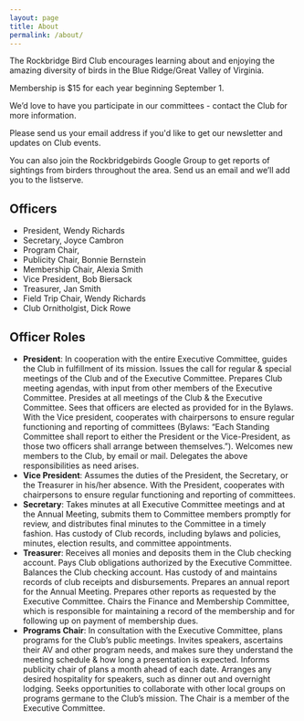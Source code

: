 ```yaml
---
layout: page
title: About
permalink: /about/
---
```


The Rockbridge Bird Club encourages learning about and enjoying the amazing
diversity of birds in the Blue Ridge/Great Valley of Virginia.



Membership is $15 for each year beginning September 1.

We’d love to have you participate in our committees - contact the Club for more information.

Please send us your email address if you'd like to get our newsletter and updates on Club events.

You can also join the Rockbridgebirds Google Group to get reports of sightings
from birders throughout the area.  Send us an email and we’ll add you to the
listserve.

## Officers


- President, Wendy Richards
- Secretary, Joyce Cambron
- Program Chair, 
- Publicity Chair, Bonnie Bernstein
- Membership Chair, Alexia Smith
- Vice President, Bob Biersack
- Treasurer, Jan Smith
- Field Trip Chair, Wendy Richards
- Club Ornitholgist, Dick Rowe

## Officer Roles

- **President**:
  In cooperation with the entire Executive Committee, guides the Club in
  fulfillment of its mission.  Issues the call for regular & special meetings
  of the Club and of the Executive Committee.  Prepares Club meeting agendas,
  with input from other members of the Executive Committee.  Presides at all
  meetings of the Club & the Executive Committee.  Sees that officers are
  elected as provided for in the Bylaws.  With the Vice president, cooperates
  with chairpersons to ensure regular functioning and reporting of committees
  (Bylaws: “Each Standing Committee shall report to either the President or the
  Vice-President, as those two officers shall arrange between themselves.”).
  Welcomes new members to the Club, by email or mail.  Delegates the above
  responsibilities as need arises.
- **Vice President**:
  Assumes the duties of the President, the Secretary, or the Treasurer in
  his/her absence.  With the President, cooperates with chairpersons to ensure
  regular functioning and reporting of committees.
- **Secretary**:
  Takes minutes at all Executive Committee meetings and at the Annual Meeting,
  submits them to Committee members promptly for review, and distributes final
  minutes to the Committee in a timely fashion.  Has custody of Club records,
  including bylaws and policies, minutes, election results, and committee
  appointments.
- **Treasurer**:
  Receives all monies and deposits them in the Club checking account.  Pays
  Club obligations authorized by the Executive Committee.  Balances the Club
  checking account.  Has custody of and maintains records of club receipts and
  disbursements.  Prepares an annual report for the Annual Meeting.  Prepares
  other reports as requested by the Executive Committee.  Chairs the Finance
  and Membership Committee, which is responsible for maintaining a record of
  the membership and for following up on payment of membership dues.
- **Programs Chair**:
  In consultation with the Executive Committee, plans programs for the Club’s
  public meetings.  Invites speakers, ascertains their AV and other program
  needs, and makes sure they understand the meeting schedule & how long a
  presentation is expected.  Informs publicity chair of plans a month ahead of
  each date.  Arranges any desired hospitality for speakers, such as dinner out
  and overnight lodging.  Seeks opportunities to collaborate with other local
  groups on programs germane to the Club’s mission.  The Chair is a member of
  the Executive Committee.
